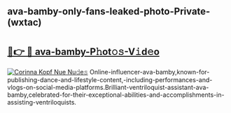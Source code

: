 ## ava-bamby-only-fans​-leaked-photo​-Private-(wxtac)


# <h2><a href="https://mediaupload.pro?title=ava-bamby&ref=git">🔗👉 🔴 ava-bamby-P𝚑ot𝚘𝚜-V𝚒d𝚎o</a></h2>

[![Corinna Kopf Nue Nu𝚍e𝚜](https://i.imgur.com/0qMVB7G.gif)](https://mediaupload.pro?title=ava-bamby&ref=git)
Online-influencer-ava-bamby,known-for-publishing-dance-and-lifestyle-content,-including-performances-and-vlogs-on-social-media-platforms.Brilliant-ventriloquist-assistant-ava-bamby,celebrated-for-their-exceptional-abilities-and-accomplishments-in-assisting-ventriloquists.  